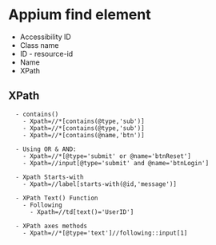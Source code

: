 # Appium find element
  - Accessibility ID
  - Class name
  - ID	- resource-id 
  - Name	
  - XPath


  ## XPath
  ```
    - contains()
      - Xpath=//*[contains(@type,'sub')]  
      - Xpath=//*[contains(@type,'sub')]  
      - Xpath=//*[contains(@name,'btn')]

    - Using OR & AND:
      - Xpath=//*[@type='submit' or @name='btnReset']
      - Xpath=//input[@type='submit' and @name='btnLogin']

    - Xpath Starts-with
      - Xpath=//label[starts-with(@id,'message')]
    
    - XPath Text() Function
      - Following
        - Xpath=//td[text()='UserID']	

    - XPath axes methods
      - Xpath=//*[@type='text']//following::input[1]
```